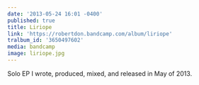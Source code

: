 ```yaml
---
date: '2013-05-24 16:01 -0400'
published: true
title: Liriope
link: 'https://robertdon.bandcamp.com/album/liriope'
tralbum_id: '3650497602'
media: bandcamp
image: liriope.jpg
---
```

Solo EP I wrote, produced, mixed, and released in May of 2013. 
